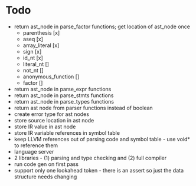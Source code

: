 # Todo
* return ast_node in parse_factor functions; get location of ast_node once
  * parenthesis [x]
  * aseq [x]
  * array_literal [x]
  * sign [x]
  * id_nt [x]
  * literal_nt []
  * not_nt []
  * anonymous_function []
  * factor []
* return ast_node in parse_expr functions
* return ast_node in parse_stmts functions
* return ast_node in parse_types functions
* return ast node from parser functions instead of boolean
* create error type for ast nodes
* store source location in ast node
* store IR value in ast node
* store IR variable references in symbol table
* keep LLVM references out of parsing code and symbol table - use void* to reference them
* language server
* 2 libraries - (1) parsing and type checking and (2) full compiler
* run code gen on first pass
* support only one lookahead token - there is an assert so just the data structure needs changing